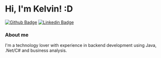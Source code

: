 # Hi, I'm Kelvin! :D

[![Github Badge](https://img.shields.io/badge/-Github-000?style=flat-square&logo=Github&logoColor=white&link=https://github.com/kelvinwendel)](https://github.com/kelvinwendel)
[![Linkedin Badge](https://img.shields.io/badge/-LinkedIn-blue?style=flat-square&logo=Linkedin&logoColor=white&link=https://www.linkedin.com/in/kelvin-wendel-543372b9/)](https://www.linkedin.com/in/kelvin-wendel-543372b9/)

### About me
I'm a technology lover with experience in backend development using Java, .Net/C# and business analysis.
